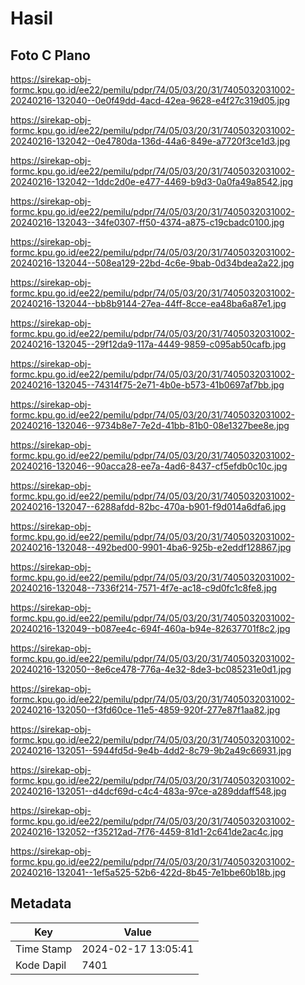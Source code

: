 # Hasil

## Foto C Plano

https://sirekap-obj-formc.kpu.go.id/ee22/pemilu/pdpr/74/05/03/20/31/7405032031002-20240216-132040--0e0f49dd-4acd-42ea-9628-e4f27c319d05.jpg

https://sirekap-obj-formc.kpu.go.id/ee22/pemilu/pdpr/74/05/03/20/31/7405032031002-20240216-132042--0e4780da-136d-44a6-849e-a7720f3ce1d3.jpg

https://sirekap-obj-formc.kpu.go.id/ee22/pemilu/pdpr/74/05/03/20/31/7405032031002-20240216-132042--1ddc2d0e-e477-4469-b9d3-0a0fa49a8542.jpg

https://sirekap-obj-formc.kpu.go.id/ee22/pemilu/pdpr/74/05/03/20/31/7405032031002-20240216-132043--34fe0307-ff50-4374-a875-c19cbadc0100.jpg

https://sirekap-obj-formc.kpu.go.id/ee22/pemilu/pdpr/74/05/03/20/31/7405032031002-20240216-132044--508ea129-22bd-4c6e-9bab-0d34bdea2a22.jpg

https://sirekap-obj-formc.kpu.go.id/ee22/pemilu/pdpr/74/05/03/20/31/7405032031002-20240216-132044--bb8b9144-27ea-44ff-8cce-ea48ba6a87e1.jpg

https://sirekap-obj-formc.kpu.go.id/ee22/pemilu/pdpr/74/05/03/20/31/7405032031002-20240216-132045--29f12da9-117a-4449-9859-c095ab50cafb.jpg

https://sirekap-obj-formc.kpu.go.id/ee22/pemilu/pdpr/74/05/03/20/31/7405032031002-20240216-132045--74314f75-2e71-4b0e-b573-41b0697af7bb.jpg

https://sirekap-obj-formc.kpu.go.id/ee22/pemilu/pdpr/74/05/03/20/31/7405032031002-20240216-132046--9734b8e7-7e2d-41bb-81b0-08e1327bee8e.jpg

https://sirekap-obj-formc.kpu.go.id/ee22/pemilu/pdpr/74/05/03/20/31/7405032031002-20240216-132046--90acca28-ee7a-4ad6-8437-cf5efdb0c10c.jpg

https://sirekap-obj-formc.kpu.go.id/ee22/pemilu/pdpr/74/05/03/20/31/7405032031002-20240216-132047--6288afdd-82bc-470a-b901-f9d014a6dfa6.jpg

https://sirekap-obj-formc.kpu.go.id/ee22/pemilu/pdpr/74/05/03/20/31/7405032031002-20240216-132048--492bed00-9901-4ba6-925b-e2eddf128867.jpg

https://sirekap-obj-formc.kpu.go.id/ee22/pemilu/pdpr/74/05/03/20/31/7405032031002-20240216-132048--7336f214-7571-4f7e-ac18-c9d0fc1c8fe8.jpg

https://sirekap-obj-formc.kpu.go.id/ee22/pemilu/pdpr/74/05/03/20/31/7405032031002-20240216-132049--b087ee4c-694f-460a-b94e-82637701f8c2.jpg

https://sirekap-obj-formc.kpu.go.id/ee22/pemilu/pdpr/74/05/03/20/31/7405032031002-20240216-132050--8e6ce478-776a-4e32-8de3-bc085231e0d1.jpg

https://sirekap-obj-formc.kpu.go.id/ee22/pemilu/pdpr/74/05/03/20/31/7405032031002-20240216-132050--f3fd60ce-11e5-4859-920f-277e87f1aa82.jpg

https://sirekap-obj-formc.kpu.go.id/ee22/pemilu/pdpr/74/05/03/20/31/7405032031002-20240216-132051--5944fd5d-9e4b-4dd2-8c79-9b2a49c66931.jpg

https://sirekap-obj-formc.kpu.go.id/ee22/pemilu/pdpr/74/05/03/20/31/7405032031002-20240216-132051--d4dcf69d-c4c4-483a-97ce-a289ddaff548.jpg

https://sirekap-obj-formc.kpu.go.id/ee22/pemilu/pdpr/74/05/03/20/31/7405032031002-20240216-132052--f35212ad-7f76-4459-81d1-2c641de2ac4c.jpg

https://sirekap-obj-formc.kpu.go.id/ee22/pemilu/pdpr/74/05/03/20/31/7405032031002-20240216-132041--1ef5a525-52b6-422d-8b45-7e1bbe60b18b.jpg


## Metadata

| Key        | Value               |
| ---------- | ------------------- |
| Time Stamp | 2024-02-17 13:05:41 |
| Kode Dapil | 7401                |



